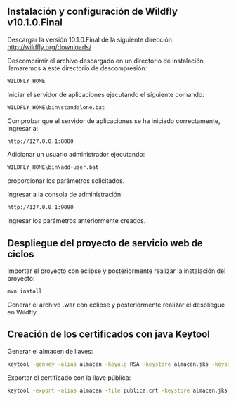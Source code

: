 ## Instalación y configuración de Wildfly v10.1.0.Final

Descargar la versión 10.1.0.Final de la siguiente dirección: http://wildfly.org/downloads/

Descomprimir el archivo descargado en un directorio de instalación, llamaremos a este directorio de descompresión:
```sh
WILDFLY_HOME
```

Iniciar el servidor de aplicaciones ejecutando el siguiente comando:
```sh
WILDFLY_HOME\bin\standalone.bat
```

Comprobar que el servidor de aplicaciones se ha iniciado correctamente, ingresar a:
```sh
http://127.0.0.1:8080
```

Adicionar un usuario administrador ejecutando:
```sh
WILDFLY_HOME\bin\add-user.bat
```
proporcionar los parámetros solicitados.

Ingresar a la consola de administración:
```sh
http://127.0.0.1:9090
```
ingresar los parámetros anteriormente creados.

## Despliegue del proyecto de servicio web de ciclos

Importar el proyecto con eclipse y posteriormente realizar la instalación del proyecto:
```sh
mvn install
```

Generar el archivo .war con eclipse y posteriormente realizar el despliegue en Wildfly.

## Creación de los certificados con java Keytool

Generar el almacen de llaves:

```sh
keytool -genkey -alias almacen -keyalg RSA -keystore almacen.jks -keysize 2048
```

Exportar el certificado con la llave pública:
```sh
keytool -export -alias almacen -file publica.crt -keystore almacen.jks
```
